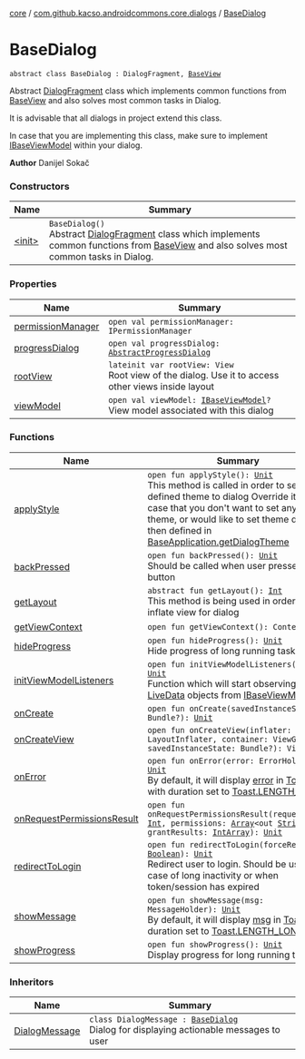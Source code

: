 [core](../../index.md) / [com.github.kacso.androidcommons.core.dialogs](../index.md) / [BaseDialog](./index.md)

# BaseDialog

`abstract class BaseDialog : DialogFragment, `[`BaseView`](../../com.github.kacso.androidcommons.core.views/-base-view/index.md)

Abstract [DialogFragment](#) class which implements common functions from [BaseView](../../com.github.kacso.androidcommons.core.views/-base-view/index.md) and also solves most
common tasks in Dialog.

It is advisable that all dialogs in project extend this class.

In case that you are implementing this class, make sure to implement [IBaseViewModel](../../com.github.kacso.androidcommons.core.mvvm.viewmodels/-i-base-view-model/index.md) within your dialog.

**Author**
Danijel Sokač

### Constructors

| Name | Summary |
|---|---|
| [&lt;init&gt;](-init-.md) | `BaseDialog()`<br>Abstract [DialogFragment](#) class which implements common functions from [BaseView](../../com.github.kacso.androidcommons.core.views/-base-view/index.md) and also solves most common tasks in Dialog. |

### Properties

| Name | Summary |
|---|---|
| [permissionManager](permission-manager.md) | `open val permissionManager: IPermissionManager` |
| [progressDialog](progress-dialog.md) | `open val progressDialog: `[`AbstractProgressDialog`](../-abstract-progress-dialog/index.md) |
| [rootView](root-view.md) | `lateinit var rootView: View`<br>Root view of the dialog. Use it to access other views inside layout |
| [viewModel](view-model.md) | `open val viewModel: `[`IBaseViewModel`](../../com.github.kacso.androidcommons.core.mvvm.viewmodels/-i-base-view-model/index.md)`?`<br>View model associated with this dialog |

### Functions

| Name | Summary |
|---|---|
| [applyStyle](apply-style.md) | `open fun applyStyle(): `[`Unit`](https://kotlinlang.org/api/latest/jvm/stdlib/kotlin/-unit/index.html)<br>This method is called in order to set user defined theme to dialog Override it in case that you don't want to set any theme, or would like to set theme different then defined in [BaseApplication.getDialogTheme](../../com.github.kacso.androidcommons.core/-base-application/get-dialog-theme.md) |
| [backPressed](back-pressed.md) | `open fun backPressed(): `[`Unit`](https://kotlinlang.org/api/latest/jvm/stdlib/kotlin/-unit/index.html)<br>Should be called when user presses back button |
| [getLayout](get-layout.md) | `abstract fun getLayout(): `[`Int`](https://kotlinlang.org/api/latest/jvm/stdlib/kotlin/-int/index.html)<br>This method is being used in order to inflate view for dialog |
| [getViewContext](get-view-context.md) | `open fun getViewContext(): Context?` |
| [hideProgress](hide-progress.md) | `open fun hideProgress(): `[`Unit`](https://kotlinlang.org/api/latest/jvm/stdlib/kotlin/-unit/index.html)<br>Hide progress of long running task |
| [initViewModelListeners](init-view-model-listeners.md) | `open fun initViewModelListeners(): `[`Unit`](https://kotlinlang.org/api/latest/jvm/stdlib/kotlin/-unit/index.html)<br>Function which will start observing [LiveData](#) objects from [IBaseViewModel](../../com.github.kacso.androidcommons.core.mvvm.viewmodels/-i-base-view-model/index.md) |
| [onCreate](on-create.md) | `open fun onCreate(savedInstanceState: Bundle?): `[`Unit`](https://kotlinlang.org/api/latest/jvm/stdlib/kotlin/-unit/index.html) |
| [onCreateView](on-create-view.md) | `open fun onCreateView(inflater: LayoutInflater, container: ViewGroup?, savedInstanceState: Bundle?): View?` |
| [onError](on-error.md) | `open fun onError(error: ErrorHolder): `[`Unit`](https://kotlinlang.org/api/latest/jvm/stdlib/kotlin/-unit/index.html)<br>By default, it will display [error](on-error.md#com.github.kacso.androidcommons.core.dialogs.BaseDialog$onError(com.github.kacso.androidcommons.data.ErrorHolder)/error) in [Toast](#) with duration set to [Toast.LENGTH_LONG](#) |
| [onRequestPermissionsResult](on-request-permissions-result.md) | `open fun onRequestPermissionsResult(requestCode: `[`Int`](https://kotlinlang.org/api/latest/jvm/stdlib/kotlin/-int/index.html)`, permissions: `[`Array`](https://kotlinlang.org/api/latest/jvm/stdlib/kotlin/-array/index.html)`<out `[`String`](https://kotlinlang.org/api/latest/jvm/stdlib/kotlin/-string/index.html)`>, grantResults: `[`IntArray`](https://kotlinlang.org/api/latest/jvm/stdlib/kotlin/-int-array/index.html)`): `[`Unit`](https://kotlinlang.org/api/latest/jvm/stdlib/kotlin/-unit/index.html) |
| [redirectToLogin](redirect-to-login.md) | `open fun redirectToLogin(forceRedirect: `[`Boolean`](https://kotlinlang.org/api/latest/jvm/stdlib/kotlin/-boolean/index.html)`): `[`Unit`](https://kotlinlang.org/api/latest/jvm/stdlib/kotlin/-unit/index.html)<br>Redirect user to login. Should be used in case of long inactivity or when token/session has expired |
| [showMessage](show-message.md) | `open fun showMessage(msg: MessageHolder): `[`Unit`](https://kotlinlang.org/api/latest/jvm/stdlib/kotlin/-unit/index.html)<br>By default, it will display [msg](show-message.md#com.github.kacso.androidcommons.core.dialogs.BaseDialog$showMessage(com.github.kacso.androidcommons.data.MessageHolder)/msg) in [Toast](#) with duration set to [Toast.LENGTH_LONG](#) |
| [showProgress](show-progress.md) | `open fun showProgress(): `[`Unit`](https://kotlinlang.org/api/latest/jvm/stdlib/kotlin/-unit/index.html)<br>Display progress for long running tasks |

### Inheritors

| Name | Summary |
|---|---|
| [DialogMessage](../-dialog-message/index.md) | `class DialogMessage : `[`BaseDialog`](./index.md)<br>Dialog for displaying actionable messages to user |
